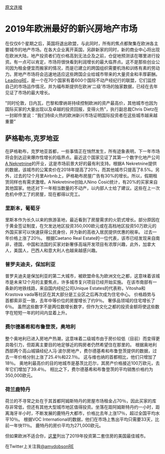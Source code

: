 [原文连接](https://www.forbes.com/sites/amydobson/2019/02/11/the-best-emerging-markets-in-europe-to-invest-in-before-brexit-makes-landfall/#377d3ea47558)

# 2019年欧洲最好的新兴房地产市场

在仅仅6个星期之后，英国将退出欧盟，与此同时，所有的焦点都聚集在欧洲各主要城市的地产市场。在各大企业离开英国，另辟新家的同时，新的商业中心将出现在欧洲大陆，地产投资者们在价格高到无法企及之前，仓促地预测该在哪里进行投资。有一点可以肯定，市场将很快看到利润增长的最大临界点。这不是那些创业公司因为租金便宜而搬家的情况，而是已建立的跨国组织需要机场和训练有素的劳动力。房地产市场将会迅速地适应这些跨国企业给城市带来的大量资金和丰厚薪酬。[LeadingRE](https://www.leadingre.com)，是一个在70个国家有着600个国际不动产经纪行的联盟，它们监控自己的市场运作情况，并为福布斯提供在欧洲‘二级’市场的独家数据，已经在去年见证了市场的最大增长。

 "同时伦敦，日内瓦，巴黎和摩纳哥持续控制欧洲的资产最高价，其他城市也因为国际买家的大量出现以及卓越的投资回报，变得火热"，执行副总裁Chris Dietz在一封邮件里说：“我们持续火热的欧洲新兴市场证明国际投资者在这些城市越来越重要”

## 萨格勒布,克罗地亚

在萨格勒布，克罗地亚首都，一些事情正在悄然发生，所有迹象表明，下一年市场将会到达迎来爆炸性增长的临界点。最近这个国家见证了其第一个数字化地产公司[A Nekretnine](https://anekretnine.com)的开业，这是市场前景大好的最有利支持。根据A Nekretnine提供的数据，该城市的公寓卖价在2018年提高了20%，而其他城市只提高了8.5%。另外，过去的12个月里Airbnb上，萨格勒布房屋广告有30%的增长。所以，假期租赁同样也有需求激增。A Nekretnine创始人Nino Ćosić统计，有20%的买家来自其他国家。他还对下一年相当数量的不动产，以内部人士给了建议。这些在上一次危机中停工了的房屋，现在都得以完工。

### 里斯本，葡萄牙

里斯本作为长久以来的旅游圣地，最近看到了房屋需求的火箭式增长。部分原因在于黄金签证制度，在欠发达地区投资350,000欧元或在高档地区投资50万欧元的外国买家可以快速获得公民身份，并为新的高收入居民提供优惠的税率。 过去一年价格上涨了20％。 根据Caetano Real Estate的一位代表，该市已经发现来自南非，德国，中国和法国的买家对新奢侈高端开发项目有浓厚兴趣，此外，加拿大人，美国人，巴西人和意大利人也越来越感兴趣。

### 普罗夫迪夫，保加利亚

普罗夫迪夫是保加利亚的第二大城市，被欧盟命名为欧洲文化之都，这意味着该城市是未来12个月的主要焦点，许多城市复兴项目已经开始实施。 在该市南部有一条新的地铁线路，来自国内经纪公司Unique Estates的代表称，Vitosha和Krastova vada等社区在其大部分是工业区之后再次成为住宅中心。 价格趋势与首都索非亚一致，去年中等价位的房屋增长了约9％。 奢侈品领域的住宅增长了6％。 虽然这些数字不是两位数增长数字，但作为文化之都的投资金额将使这些数字在短短一年的时间内显着上升。

### 费尔德基希和布鲁登茨，奥地利

整个奥地利已进入房地产热潮，这意味着二级城市由于房价较低（目前）而变得更具吸引力，但距离主要目的地足够近的购房者仍然希望住在那里的。 根据奥地利西部两个高山城镇经纪人冯·波尔房地产，费尔德基希和布鲁登茨提供的数据，过去一年价格分别上涨了25.4％和22.1％。 这与维也纳的首都相比，他们只增加了18％。 奥地利最高价的目的地城市是基茨比厄尔，其房产价格接近100万欧元，去年它们增加了39.4％。 相比之下，费尔德基希和布鲁登茨的平均销售价格约为350,000欧元。

### 荷兰鹿特丹

荷兰的不寻常之处在于其首都阿姆斯特丹的房屋市场租金占70％，因此买家的库存非常低，但还有其他大型城市地区值得投资。坐落在距阿姆斯特丹约一小时，距离海牙半小时，不断发展的鹿特丹大都市，价格比去年上涨17％，超过全国平均水平10％。 根据VOC International的数据，他们在市场上售出平均只需要33天，比前一年快11％。 鹿特丹的房价平均为271,000欧元。

但如果欧洲不适合你，[这里](https://www.forbes.com/sites/amydobson/2018/12/12/the-best-places-to-invest-in-a-second-home-for-2019/#2642c17051f4)列出了2019年投资第二套住房的美国最佳城市。

在Twitter上关注我[@amydobsonRE](https://twitter.com/amydobsonRE)